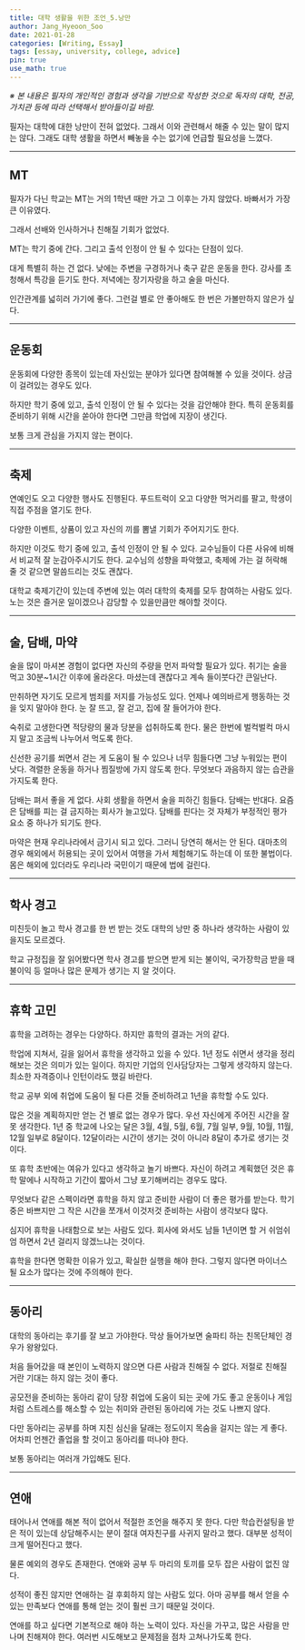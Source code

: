 ```yaml
---
title: 대학 생활을 위한 조언_5.낭만
author: Jang_Hyeoon_Soo
date: 2021-01-28
categories: [Writing, Essay]
tags: [essay, university, college, advice]
pin: true
use_math: true
---
```


_※ 본 내용은 필자의 개인적인 경험과 생각을 기반으로 작성한 것으로 독자의 대학, 전공, 가치관 등에 따라 선택해서 받아들이길 바람._  

필자는 대학에 대한 낭만이 전혀 없었다. 그래서 이와 관련해서 해줄 수 있는 말이 많지는 않다. 그래도 대학 생활을 하면서 빼놓을 수는 없기에 언급할 필요성을 느꼈다.

***

## __MT__

필자가 다닌 학교는 MT는 거의 1학년 때만 가고 그 이후는 가지 않았다. 바빠서가 가장 큰 이유였다.

그래서 선배와 인사하거나 친해질 기회가 없었다.

MT는 학기 중에 간다. 그리고 출석 인정이 안 될 수 있다는 단점이 있다.

대게 특별히 하는 건 없다. 낮에는 주변을 구경하거나 축구 같은 운동을 한다. 강사를 초청해서 특강을 듣기도 한다. 저녁에는 장기자랑을 하고 술을 마신다.

인간관계를 넓히러 가기에 좋다. 그런걸 별로 안 좋아해도 한 번은 가볼만하지 않은가 싶다.

***

## __운동회__

운동회에 다양한 종목이 있는데 자신있는 분야가 있다면 참여해볼 수 있을 것이다. 상금이 걸려있는 경우도 있다.

하지만 학기 중에 있고, 출석 인정이 안 될 수 있다는 것을 감안해야 한다. 특히 운동회를 준비하기 위해 시간을 쏟아야 한다면 그만큼 학업에 지장이 생긴다.

보통 크게 관심을 가지지 않는 편이다.

***

## __축제__

연예인도 오고 다양한 행사도 진행된다. 푸드트럭이 오고 다양한 먹거리를 팔고, 학생이 직접 주점을 열기도 한다.

다양한 이벤트, 상품이 있고 자신의 끼를 뽐낼 기회가 주어지기도 한다.

하지만 이것도 학기 중에 있고, 출석 인정이 안 될 수 있다. 교수님들이 다른 사유에 비해서 비교적 잘 눈감아주시기도 한다. 교수님의 성향을 파악했고, 축제에 가는 걸 허락해 줄 것 같으면 말씀드리는 것도 괜찮다.

대학교 축제기간이 있는데 주변에 있는 여러 대학의 축제를 모두 참여하는 사람도 있다. 노는 것은 즐거운 일이겠으나 감당할 수 있을만큼만 해야할 것이다.

***

## __술, 담배, 마약__

술을 많이 마셔본 경험이 없다면 자신의 주량을 먼저 파악할 필요가 있다. 취기는 술을 먹고 30분~1시간 이후에 올라온다. 마셨는데 괜찮다고 계속 들이붓다간 큰일난다.

만취하면 자기도 모르게 범죄를 저지를 가능성도 있다. 언제나 예의바르게 행동하는 것을 잊지 말아야 한다. 눈 잘 뜨고, 잘 걷고, 집에 잘 들어가야 한다.

숙취로 고생한다면 적당량의 물과 당분을 섭취하도록 한다. 물은 한번에 벌컥벌컥 마시지 말고 조금씩 나누어서 먹도록 한다.

신선한 공기를 쐬면서 걷는 게 도움이 될 수 있으나 너무 힘들다면 그냥 누워있는 편이 낫다. 격렬한 운동을 하거나 찜질방에 가지 않도록 한다. 무엇보다 과음하지 않는 습관을 가지도록 한다.

담배는 펴서 좋을 게 없다. 사회 생활을 하면서 술을 피하긴 힘들다. 담배는 반대다. 요즘은 담배를 피는 걸 금지하는 회사가 늘고있다. 담배를 핀다는 것 자체가 부정적인 평가 요소 중 하나가 되기도 한다.

마약은 현재 우리나라에서 금기시 되고 있다. 그러니 당연히 해서는 안 된다. 대마초의 경우 해외에서 허용되는 곳이 있어서 여행을 가서 체험해기도 하는데 이 또한 불법이다. 몸은 해외에 있더라도 우리나라 국민이기 때문에 법에 걸린다.

***

## __학사 경고__

미친듯이 놀고 학사 경고를 한 번 받는 것도 대학의 낭만
중 하나라 생각하는 사람이 있을지도 모르겠다.

학교 규정집을 잘 읽어봤다면 학사 경고를 받으면 받게 되는 불이익, 국가장학금 받을 때 불이익 등 얼마나 많은 문제가 생기는 지 알 것이다.

***

## __휴학 고민__

휴학을 고려하는 경우는 다양하다. 하지만 휴학의 결과는 거의 같다.

학업에 지쳐서, 길을 잃어서 휴학을 생각하고 있을 수 있다. 1년 정도 쉬면서 생각을 정리해보는 것은 의미가 있는 일이다. 하지만 기업의 인사담당자는 그렇게 생각하지 않는다. 최소한 자격증이나 인턴이라도 했길 바란다.

학교 공부 외에 취업에 도움이 될 다른 것들 준비하려고 1년을 휴학할 수도 있다.

많은 것을 계획하지만 얻는 건 별로 없는 경우가 많다. 우선 자신에게 주어진 시간을 잘 못 생각한다. 1년 중 학교에 나오는 달은 3월, 4월, 5월, 6월, 7월 일부, 9월, 10월, 11월, 12월 일부로 8달이다. 12달이라는 시간이 생기는 것이 아니라 8달이 추가로 생기는 것이다.

또 휴학 초반에는 여유가 있다고 생각하고 놀기 바쁘다. 자신이 하려고 계획했던 것은 휴학 말에나 시작하고 기간이 짧아서 그냥 포기해버리는 경우도 많다.

무엇보다 같은 스펙이라면 휴학을 하지 않고 준비한 사람이 더 좋은 평가를 받는다. 학기 중은 바쁘지만 그 작은 시간을 쪼개서 이것저것 준비하는 사람이 생각보다 많다.

심지어 휴학을 나태함으로 보는 사람도 있다. 회사에 와서도 남들 1년이면 할 거 쉬엄쉬엄 하면서 2년 걸리지 않겠느냐는 것이다.

휴학을 한다면 명확한 이유가 있고, 확실한 실행을 해야 한다. 그렇지 않다면 마이너스 될 요소가 많다는 것에 주의해야 한다.

***

## __동아리__

대학의 동아리는 후기를 잘 보고 가야한다. 막상 들어가보면 술파티 하는 친목단체인 경우가 왕왕있다.

처음 들어갔을 때 본인이 노력하지 않으면 다른 사람과 친해질 수 없다. 저절로 친해질 거란 기대는 하지 않는 것이 좋다.

공모전을 준비하는 동아리 같이 당장 취업에 도움이 되는 곳에 가도 좋고 운동이나 게임처럼 스트레스를 해소할 수 있는 취미와 관련된 동아리에 가는 것도 나쁘지 않다.

다만 동아리는 공부를 하며 지친 심신을 달래는 정도이지 목숨을 걸지는 않는 게 좋다. 어차피 언젠간 졸업을 할 것이고 동아리를 떠나야 한다.

보통 동아리는 여러개 가입해도 된다.

***

## __연애__

태어나서 연애를 해본 적이 없어서 적절한 조언을 해주지 못 한다. 다만 학습컨설팅을 받은 적이 있는데 상담해주시는 분이 절대 여자친구를 사귀지 말라고 했다. 대부분 성적이 크게 떨어진다고 했다.

물론 예외의 경우도 존재한다. 연애와 공부 두 마리의 토끼를 모두 잡은 사람이 없진 않다.

성적이 좋진 않지만 연애하는 걸 후회하지 않는 사람도 있다. 아마 공부를 해서 얻을 수 있는 만족보다 연애를 통해 얻는 것이 훨씬 크기 때문일 것이다.

연애를 하고 싶다면 기본적으로 해야 하는 노력이 있다. 자신을 가꾸고, 많은 사람을 만나며 친해져야 한다. 여러번 시도해보고 문제점을 점차 고쳐나가도록 한다.